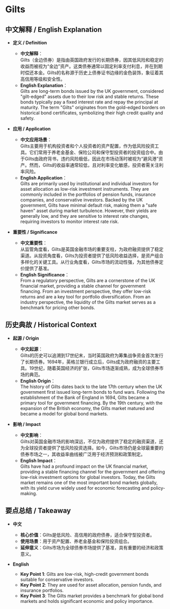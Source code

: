 # Gilts

## 中文解释 / English Explanation

* **定义 / Definition**  
  - **中文解释**：  
    Gilts（金边债券）是指由英国政府发行的长期债券，因其低风险和稳定的收益而被视为“金边”资产。这类债券通常以固定利率支付利息，并在到期时偿还本金。Gilts的名称源于历史上债券证书边缘的金色装饰，象征着其高信用等级和安全性。  
  - **English Explanation**：  
    Gilts are long-term bonds issued by the UK government, considered "gilt-edged" assets due to their low risk and stable returns. These bonds typically pay a fixed interest rate and repay the principal at maturity. The term "Gilts" originates from the gold-edged borders on historical bond certificates, symbolizing their high credit quality and safety.

* **应用 / Application**  
  - **中文应用场景**：  
    Gilts主要用于机构投资者和个人投资者的资产配置，作为低风险投资工具。它们常用于养老金基金、保险公司和保守型投资者的投资组合中。由于Gilts由政府背书，违约风险极低，因此在市场动荡时被视为“避风港”资产。然而，Gilts的收益率通常较低，且对利率变化敏感，投资者需关注利率风险。  
  - **English Application**：  
    Gilts are primarily used by institutional and individual investors for asset allocation as low-risk investment instruments. They are commonly included in the portfolios of pension funds, insurance companies, and conservative investors. Backed by the UK government, Gilts have minimal default risk, making them a "safe haven" asset during market turbulence. However, their yields are generally low, and they are sensitive to interest rate changes, requiring investors to monitor interest rate risk.

* **重要性 / Significance**  
  - **中文重要性**：  
    从监管角度看，Gilts是英国金融市场的重要支柱，为政府融资提供了稳定渠道。从投资角度看，Gilts为投资者提供了低风险收益选择，是资产组合多样化的关键工具。从行业角度看，Gilts市场的流动性强，为其他债券定价提供了基准。  
  - **English Significance**：  
    From a regulatory perspective, Gilts are a cornerstone of the UK financial market, providing a stable channel for government financing. From an investment perspective, they offer low-risk returns and are a key tool for portfolio diversification. From an industry perspective, the liquidity of the Gilts market serves as a benchmark for pricing other bonds.

## 历史典故 / Historical Context

* **起源 / Origin**  
  - **中文起源**：  
    Gilts的历史可以追溯到17世纪末，当时英国政府为筹集战争资金首次发行了长期债券。1694年，英格兰银行成立后，Gilts成为政府融资的主要工具。19世纪，随着英国经济的扩张，Gilts市场逐渐成熟，成为全球债券市场的典范。  
  - **English Origin**：  
    The history of Gilts dates back to the late 17th century when the UK government first issued long-term bonds to fund wars. Following the establishment of the Bank of England in 1694, Gilts became a primary tool for government financing. By the 19th century, with the expansion of the British economy, the Gilts market matured and became a model for global bond markets.

* **影响 / Impact**  
  - **中文影响**：  
    Gilts对英国金融市场的影响深远，不仅为政府提供了稳定的融资渠道，还为全球投资者提供了低风险投资选择。如今，Gilts市场仍是全球最重要的债券市场之一，其收益率曲线被广泛用于经济预测和政策制定。  
  - **English Impact**：  
    Gilts have had a profound impact on the UK financial market, providing a stable financing channel for the government and offering low-risk investment options for global investors. Today, the Gilts market remains one of the most important bond markets globally, with its yield curve widely used for economic forecasting and policy-making.

## 要点总结 / Takeaway

* **中文**  
  - **核心价值**：Gilts是低风险、高信用的政府债券，适合保守型投资者。  
  - **使用场景**：用于资产配置、养老金基金和保险投资组合。  
  - **延伸意义**：Gilts市场为全球债券市场提供了基准，具有重要的经济和政策意义。  

* **English**  
  - **Key Point 1**: Gilts are low-risk, high-credit government bonds suitable for conservative investors.  
  - **Key Point 2**: They are used for asset allocation, pension funds, and insurance portfolios.  
  - **Key Point 3**: The Gilts market provides a benchmark for global bond markets and holds significant economic and policy importance.